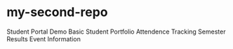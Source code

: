 # my-second-repo
Student Portal Demo
Basic Student Portfolio
Attendence Tracking
Semester Results
Event Information

